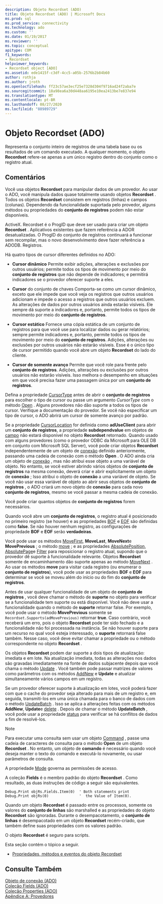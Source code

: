 ```yaml
---
description: Objeto Recordset (ADO)
title: Objeto Recordset (ADO) | Microsoft Docs
ms.prod: sql
ms.prod_service: connectivity
ms.technology: ado
ms.custom: ''
ms.date: 01/19/2017
ms.reviewer: ''
ms.topic: conceptual
apitype: COM
f1_keywords:
- Recordset
helpviewer_keywords:
- Recordset object [ADO]
ms.assetid: ede1415f-c3df-4cc5-a05b-2576b2b84b60
author: rothja
ms.author: jroth
ms.openlocfilehash: ff23c57ae3ecf25e7328d304f9716ad24f2aba7e
ms.sourcegitcommit: 18a98ea6a30d448aa6195e10ea2413be7e837e94
ms.translationtype: MT
ms.contentlocale: pt-BR
ms.lasthandoff: 08/27/2020
ms.locfileid: "88989729"
---
```

# <a name="recordset-object-ado"></a>Objeto Recordset (ADO)
Representa o conjunto inteiro de registros de uma tabela base ou os resultados de um comando executado. A qualquer momento, o objeto **Recordset** refere-se apenas a um único registro dentro do conjunto como o registro atual.  
  
## <a name="remarks"></a>Comentários  
 Você usa objetos **Recordset** para manipular dados de um provedor. Ao usar o ADO, você manipula dados quase totalmente usando objetos **Recordset** . Todos os objetos **Recordset** consistem em registros (linhas) e campos (colunas). Dependendo da funcionalidade suportada pelo provedor, alguns métodos ou propriedades do **conjunto de registros** podem não estar disponíveis.  
  
 ActiveX. Recordset é o ProgID que deve ser usado para criar um objeto **Recordset** . Aplicativos existentes que fazem referência a ADOR desatualizadas. O ProgID do conjunto de registros continuará a funcionar sem recompilar, mas o novo desenvolvimento deve fazer referência a ADODB. Registros.  
  
 Há quatro tipos de cursor diferentes definidos no ADO:  
  
-   **Cursor dinâmico** Permite exibir adições, alterações e exclusões por outros usuários; permite todos os tipos de movimento por meio do **conjunto de registros** que não depende de indicadores; e permitirá indicadores se o provedor oferecer suporte a eles.  
  
-   **Cursor** do conjunto de chaves Comporta-se como um cursor dinâmico, exceto que ele impede que você veja os registros que outros usuários adicionam e impede o acesso a registros que outros usuários excluem. As alterações de dados por outros usuários ainda estarão visíveis. Ele sempre dá suporte a indicadores e, portanto, permite todos os tipos de movimento por meio do **conjunto de registros**.  
  
-   **Cursor estático** Fornece uma cópia estática de um conjunto de registros para que você use para localizar dados ou gerar relatórios; sempre permite indicadores e, portanto, permite todos os tipos de movimento por meio do **conjunto de registros**. Adições, alterações ou exclusões por outros usuários não estarão visíveis. Esse é o único tipo de cursor permitido quando você abre um objeto **Recordset** do lado do cliente.  
  
-   **Cursor de somente avanço** Permite que você role para frente pelo **conjunto de registros**. Adições, alterações ou exclusões por outros usuários não estarão visíveis. Isso melhora o desempenho em situações em que você precisa fazer uma passagem única por um **conjunto de registros**.  
  
 Defina a propriedade [CursorType](./cursortype-property-ado.md) antes de abrir o **conjunto de registros** para escolher o tipo de cursor ou passe um argumento *CursorType* com o método [Open](./open-method-ado-recordset.md) . Alguns provedores não dão suporte a todos os tipos de cursor. Verifique a documentação do provedor. Se você não especificar um tipo de cursor, o ADO abrirá um cursor de somente avanço por padrão.  
  
 Se a propriedade [CursorLocation](./cursorlocation-property-ado.md) for definida como **adUseClient** para abrir um **conjunto de registros**, a propriedade **subdependvalue** em objetos de [campo](./field-object.md) não estará disponível no objeto **Recordset** retornado. Quando usado com alguns provedores (como o provedor ODBC da Microsoft para OLE DB em conjunto com Microsoft SQL Server), você pode criar objetos **Recordset** independentemente de um objeto de [conexão](./connection-object-ado.md) definido anteriormente, passando uma cadeia de conexão com o método **Open** . O ADO ainda cria um objeto de [conexão](./connection-object-ado.md) , mas não atribui esse objeto a uma variável de objeto. No entanto, se você estiver abrindo vários objetos de **conjunto de registros** na mesma conexão, deverá criar e abrir explicitamente um objeto de **conexão** ; Isso atribui o objeto de **conexão** a uma variável de objeto. Se você não usar essa variável de objeto ao abrir seus objetos de **conjunto de registros** , o ADO criará um novo objeto de **conexão** para cada novo **conjunto de registros**, mesmo se você passar a mesma cadeia de conexão.  
  
 Você pode criar quantos objetos de **conjunto de registros** forem necessários.  
  
 Quando você abre um **conjunto de registros**, o registro atual é posicionado no primeiro registro (se houver) e as propriedades [BOF](./bof-eof-properties-ado.md) e [EOF](./bof-eof-properties-ado.md) são definidas como **false**. Se não houver nenhum registro, as configurações de propriedade **BOF** e **EOF** serão **verdadeiras**.  
  
 Você pode usar os métodos [MoveFirst](./movefirst-movelast-movenext-and-moveprevious-methods-ado.md), **MoveLast**, **MoveNext**e **MovePrevious** ; o método [move](./move-method-ado.md) ; e as propriedades [AbsolutePosition](./absoluteposition-property-ado.md), [AbsolutePage](./absolutepage-property-ado.md)e [Filter](./filter-property.md) para reposicionar o registro atual, supondo que o provedor dê suporte à funcionalidade relevante. Objetos **Recordset** somente de encaminhamento dão suporte apenas ao método [MoveNext](./movefirst-movelast-movenext-and-moveprevious-methods-ado.md) . Ao usar os métodos **move** para visitar cada registro (ou enumerar o **conjunto de registros**), você pode usar as propriedades **BOF** e **EOF** para determinar se você se moveu além do início ou do fim do **conjunto de registros**.  
  
 Antes de usar qualquer funcionalidade de um objeto de **conjunto de registros** , você deve chamar o método de **suporte** no objeto para verificar se a funcionalidade tem suporte ou está disponível. Você não deve usar a funcionalidade quando o método de **suporte** retornar false. Por exemplo, você pode usar o método **MovePrevious** somente se `Recordset.Supports(adMovePrevious)` retornar **true**. Caso contrário, você receberá um erro, pois o objeto **Recordset** pode ter sido fechado e a funcionalidade não foi processada na instância. Se não houver suporte para um recurso no qual você esteja interessado, o **suporte** retornará false também. Nesse caso, você deve evitar chamar a propriedade ou o método correspondente no objeto **Recordset** .  
  
 Os objetos **Recordset** podem dar suporte a dois tipos de atualização: imediata e em lote. Na atualização imediata, todas as alterações nos dados são gravadas imediatamente na fonte de dados subjacente depois que você chama o método [Update](./update-method.md) . Você também pode passar matrizes de valores como parâmetros com os métodos [AddNew](./addnew-method-ado.md) e **Update** e atualizar simultaneamente vários campos em um registro.  
  
 Se um provedor oferecer suporte à atualização em lotes, você poderá fazer com que o cache do provedor seja alterado para mais de um registro e, em seguida, transmiti-los em uma única chamada para o banco de dados com o método [UpdateBatch](./updatebatch-method.md) . Isso se aplica a alterações feitas com os métodos **AddNew**, **Update**e [delete](./delete-method-ado-recordset.md) . Depois de chamar o método **UpdateBatch** , você pode usar a propriedade [status](./status-property-ado-recordset.md) para verificar se há conflitos de dados a fim de resolvê-los.  
  
> [!NOTE]
>  Para executar uma consulta sem usar um objeto [Command](./command-object-ado.md) , passe uma cadeia de caracteres de consulta para o método **Open** de um objeto **Recordset** . No entanto, um objeto de **comando** é necessário quando você deseja manter o texto do comando e executá-lo novamente, ou usar parâmetros de consulta.  
  
 A propriedade [Mode](./mode-property-ado.md) governa as permissões de acesso.  
  
 A coleção **Fields** é o membro padrão do objeto **Recordset** . Como resultado, as duas instruções de código a seguir são equivalentes.  
  
```  
Debug.Print objRs.Fields.Item(0)  ' Both statements print   
Debug.Print objRs(0)              '  the Value of Item(0).  
```  
  
 Quando um objeto **Recordset** é passado entre os processos, somente os valores do **conjunto de linhas** são marshalled e as propriedades do objeto **Recordset** são ignoradas. Durante o desempacotamento, o **conjunto de linhas** é desempacotado em um objeto **Recordset** recém-criado, que também define suas propriedades com os valores padrão.  
  
 O objeto **Recordset** é seguro para scripts.  
  
 Esta seção contém o tópico a seguir.  
  
-   [Propriedades, métodos e eventos do objeto Recordset](./recordset-object-properties-methods-and-events.md)  
  
## <a name="see-also"></a>Consulte Também  
 [Objeto de conexão (ADO)](./connection-object-ado.md)   
 [Coleção Fields (ADO)](./fields-collection-ado.md)   
 [Coleção Properties (ADO)](./properties-collection-ado.md)   
 [Apêndice A: Provedores](../../guide/appendixes/appendix-a-providers.md)